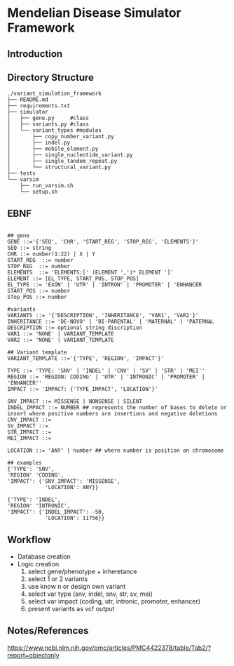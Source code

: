 # Mendelian Disease Simulator Framework 

## Introduction 



## Directory Structure 

```
./variant_simulation_framework
├── README.md
├── requirements.txt
├── simulator
│   ├── gene.py     #class
│   ├── variants.py #class
│   └── variant_types #modules 
│       ├── copy_number_variant.py
│       ├── indel.py
│       ├── mobile_element.py
│       ├── single_nucleotide_variant.py 
│       ├── single_tandem_repeat.py
│       └── structural_variant.py
├── tests
└── varsim
    ├── run_varsim.sh
    └── setup.sh

```

## EBNF 

```

## gene
GENE ::='{'SEQ', 'CHR', 'START_REG', 'STOP_REG', 'ELEMENTS'}'
SEQ ::= string
CHR ::= number(1:22) | X | Y
START_REG  ::= number
STOP_REG  ::= number
ELEMENTS  ::= 'ELEMENTS:[' (ELEMENT ',')* ELEMENT ']'
ELEMENT ::= [EL_TYPE, START_POS, STOP_POS]
EL_TYPE ::= 'EXON' | 'UTR' | 'INTRON' | 'PROMOTER' | 'ENHANCER
START_POS ::= number
STop_POS ::= number

#variants 
VARIANTS ::= '{'DESCRIPTION', 'INHERITANCE', 'VAR1', 'VAR2'}'
INHERITANCE ::= 'DE-NOVO' | 'BI-PARENTAL' | 'MATERNAL' | 'PATERNAL
DESCRIPTION ::= optional string discription 
VAR1 ::= 'NONE' | VARIANT_TEMPLATE
VAR2 ::= 'NONE' | VARIANT_TEMPLATE

## Variant template
VARIANT_TEMPLATE ::='{'TYPE', 'REGION', 'IMPACT'}'

TYPE ::= 'TYPE: 'SNV' | 'INDEL' | 'CNV' | 'SV' | 'STR' | 'MEI''
REGION ::= 'REGION: CODING' | 'UTR' | 'INTRONIC' | 'PROMOTER' | 'ENHANCER''
IMPACT ::= 'IMPACT: {'TYPE_IMPACT', 'LOCATION'}'

SNV_IMPACT ::= MISSENSE | NONSENSE | SILENT
INDEL_IMPACT ::= NUMBER ## represents the number of bases to delete or insert where positive numbers are insertions and negative deletions
CNV_IMPACT ::= 
SV_IMPACT ::= 
STR_IMPACT ::= 
MEI_IMPACT ::= 

LOCATION ::= 'ANY' | number ## where number is position on chromosome 

## examples 
{'TYPE': 'SNV',
'REGION' 'CODING',
'IMPACT': {'SNV_IMPACT': 'MISSENSE',
			'LOCATION': ANY}}

{'TYPE': 'INDEL',
'REGION' 'INTRONIC',
'IMPACT': {'INDEL_IMPACT': -50,
			'LOCATION': 11756}}
```





## Workflow

- Database creation
- Logic creation 
  1. select gene/phenotype + inheretance 
  2. select 1 or 2 variants
  3. use know n or design own variant 
  4. select var type (snv, indel, snv, str, sv, mei)
  5. select var impact (coding, utr, intronic, promoter, enhancer)
  6. present variants as vcf output 

## Notes/References

https://www.ncbi.nlm.nih.gov/pmc/articles/PMC4422378/table/Tab2/?report=objectonly











